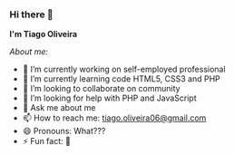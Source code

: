 ### Hi there 👋
**I'm Tiago Oliveira**

_About me:_
- 🔭 I’m currently working on self-employed professional
- 🌱 I’m currently learning code HTML5, CSS3 and PHP
- 👯 I’m looking to collaborate on community
- 🤔 I’m looking for help with PHP and JavaScript
- 💬 Ask me about me
- 📫 How to reach me: tiago.oliveira06@gmail.com
- 😄 Pronouns: What???
- ⚡ Fun fact: 🤔

<!--
**Otiago06/Otiago06** is a ✨ _special_ ✨ repository because its `README.md` (this file) appears on your GitHub profile.

Here are some ideas to get you started:

- 🔭 I’m currently working on ...
- 🌱 I’m currently learning ...
- 👯 I’m looking to collaborate on ...
- 🤔 I’m looking for help with ...
- 💬 Ask me about ...
- 📫 How to reach me: ...
- 😄 Pronouns: ...
- ⚡ Fun fact: ...
-->

